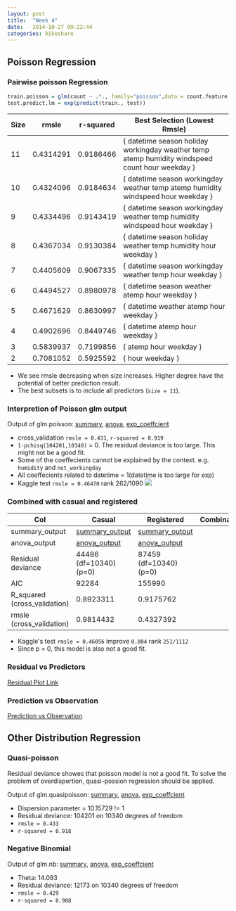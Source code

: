 ```yaml
---
layout: post
title:  "Week 4"
date:   2014-10-27 09:22:44
categories: bikeshare
---
```


## Poisson Regression ##
### Pairwise poisson Regression ###
```R
train.poisson = glm(count ~ .*., family="poisson",data = count.feature)
test.predict.lm = exp(predict(train., test))
```
|Size|rmsle|r-squared|Best Selection (Lowest Rmsle)|
|----|---|---|---|
| 11 | 0.4314291 | 0.9186466  |{ datetime season holiday workingday weather temp atemp humidity windspeed count hour weekday }|
| 10 | 0.4324096 | 0.9184634 |{ datetime season workingday weather temp atemp humidity windspeed hour weekday }|
| 9 | 0.4334496 | 0.9143419 |{ datetime season workingday weather temp humidity windspeed hour weekday }|
| 8 | 0.4367034 | 0.9130384 |{ datetime season holiday weather temp humidity hour weekday }|
| 7 | 0.4405609 | 0.9067335 |{ datetime season workingday weather temp hour weekday }|
| 6 | 0.4494527 | 0.8980978 |{ datetime season weather atemp hour weekday }|
| 5 | 0.4671629 | 0.8630997 |{ datetime weather atemp hour weekday }|
| 4 | 0.4902696 | 0.8449746 |{ datetime atemp hour weekday }|
| 3 | 0.5839937 | 0.7199856 |{ atemp hour weekday }|
| 2 | 0.7081052 | 0.5925592 |{ hour weekday }|

* We see rmsle decreasing when size increases. Higher degree have the potential of better prediction result.
* The best subsets is to include all predictors (`size = 11`).

### Interpretion of Poisson glm output
Output of glm.poisson: [summary](https://raw.githubusercontent.com/yunhaolucky/bikeshare/master/Week4/output/poisson_summary_output.txt), [anova](https://raw.githubusercontent.com/yunhaolucky/bikeshare/master/Week4/output/poisson_anova_output.txt),
[exp_coeffcient](https://raw.githubusercontent.com/yunhaolucky/bikeshare/master/Week4/output/poisson_exp_output.txt)
  * cross_validation `rmsle = 0.431`, `r-squared = 0.919`
  * `1-pchisq(104201,10340)` = 0. The residual deviance is too large. This might not be a good fit.
  *  Some of the coeffecients cannot be explained by the context. e.g. `humidity` and `not_workingday`
  * All coeffecients related to datetime = 1(datetime is too large for exp)
  *  Kaggle test `rmsle = 0.46470` rank 262/1090
  ![
  ]()

### Combined with casual and registered
Col | Casual  | Registered | Combination(Count)
----|------------- | -------------|------
summary_output|[summary_output](https://raw.githubusercontent.com/yunhaolucky/bikeshare/master/Week4/casual_possion_summary_output.txt)|[summary_output](https://raw.githubusercontent.com/yunhaolucky/bikeshare/master/Week4/casual_possion_anova_output.txt)
anova_output|[anova_output](https://raw.githubusercontent.com/yunhaolucky/bikeshare/master/Week4/registered_possion_summary_output.txt)|[anova_output](https://raw.githubusercontent.com/yunhaolucky/bikeshare/master/Week4/registered_possion_anova_output.txt)
Residual deviance|44486 (df=10340) (p=0)|87459 (df=10340) (p=0)
AIC|92284|155990|
R_squared (cross_validation)|0.8923311|0.9175762|
rmsle (cross_validation)|0.9814432|0.4327392|
* Kaggle's test `rmsle = 0.46056` improve `0.004` rank `251/1112`
* Since p = 0, this model is also not a good fit.

### Residual vs Predictors ###
[Residual Plot Link ](https://github.com/yunhaolucky/bikeshare/blob/master/Week4/residual_plot.markdown)

### Prediction vs Observation ###
[Prediction vs Observation](https://github.com/yunhaolucky/bikeshare/blob/master/Week4/pov_plot.markdown)

## Other Distribution Regression ##

### Quasi-poisson ###
Residual deviance showes that poisson model is not a good fit. To solve the problem of overdispertion, quasi-possion regression should be applied.

Output of glm.quasipoisson: [summary](https://raw.githubusercontent.com/yunhaolucky/bikeshare/master/Week4/output/quasipoisson_summary_output.txt), [anova](https://raw.githubusercontent.com/yunhaolucky/bikeshare/master/Week4/output/quasipoisson_anova_output.txt),
[exp_coeffcient](https://raw.githubusercontent.com/yunhaolucky/bikeshare/master/Week4/output/quasipoisson_exp_output.txt)
* Dispersion parameter = 10.15729 != 1
* Residual deviance:  104201  on 10340  degrees of freedom
* `rmsle = 0.433`
* `r-squared = 0.918`

### Negative Binomial ###
Output of glm.nb: [summary](https://raw.githubusercontent.com/yunhaolucky/bikeshare/master/Week4/output/nb_summary_output.txt), [anova](https://raw.githubusercontent.com/yunhaolucky/bikeshare/master/Week4/output/nb_anova_output.txt),
[exp_coeffcient](https://raw.githubusercontent.com/yunhaolucky/bikeshare/master/Week4/output/nb_output_exp.txt)
* Theta:  14.093
* Residual deviance:  12173  on 10340  degrees of freedom
* `rmsle = 0.429`
* `r-squared = 0.908`
[](http://plantecology.syr.edu/fridley/bio793/glm.html)
[](http://www.statistics.ma.tum.de/fileadmin/w00bdb/www/czado/lec6.pdf)
[](http://cran.r-project.org/web/packages/pscl/vignettes/countreg.pdf)

